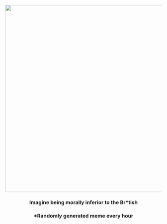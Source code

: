 <p align="center">
        <img src="https://i.redd.it/m1y1tphkiq791.jpg" width="600" height="600">
        </p>
        <h3 align="center">Imagine being morally inferior to the Br*tish</h3>
        <h3 align="center">*Randomly generated meme every hour</h3>
    